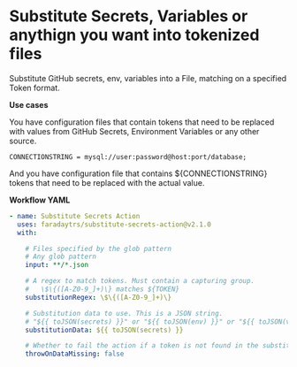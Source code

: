 # Substitute Secrets, Variables or anythign you want into tokenized files

Substitute GitHub secrets, env, variables into a File, matching on a specified Token format.

**Use cases**

You have configuration files that contain tokens that need to be replaced with values from GitHub Secrets, Environment Variables or any other source.

```
CONNECTIONSTRING = mysql://user:password@host:port/database;
```

And you have configuration file that contains ${CONNECTIONSTRING} tokens that need to be replaced with the actual value.

**Workflow YAML**

```yaml
- name: Substitute Secrets Action
  uses: faradaytrs/substitute-secrets-action@v2.1.0
  with:

    # Files specified by the glob pattern
    # Any glob pattern
    input: **/*.json

    # A regex to match tokens. Must contain a capturing group.
    #   \$\{([A-Z0-9_]+)\} matches ${TOKEN}
    substitutionRegex: \$\{([A-Z0-9_]+)\}

    # Substitution data to use. This is a JSON string.
    # "${{ toJSON(secrets) }}" or "${{ toJSON(env) }}" or "${{ toJSON(vars) }}".
    substitutionData: ${{ toJSON(secrets) }}

    # Whether to fail the action if a token is not found in the substitution data.
    throwOnDataMissing: false
````
